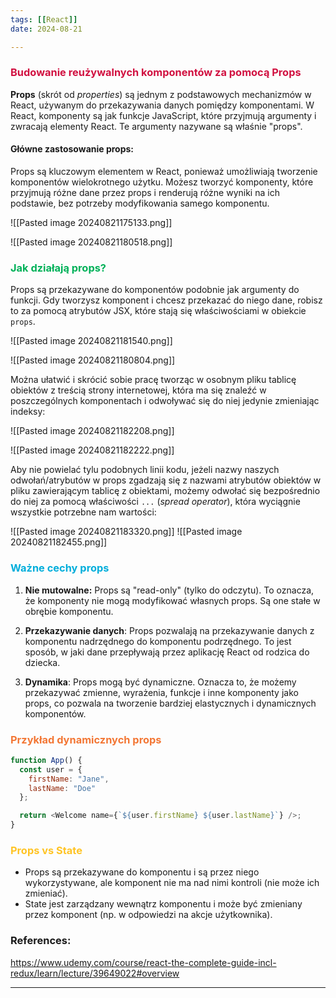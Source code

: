 ```yaml
--- 
tags: [[React]]
date: 2024-08-21

---
```

### <span style="color: #d11141;">Budowanie reużywalnych komponentów za pomocą Props</span>

**Props** (skrót od _properties_) są jednym z podstawowych mechanizmów w React, używanym do przekazywania danych pomiędzy komponentami. W React, komponenty są jak funkcje JavaScript, które przyjmują argumenty i zwracają elementy React. Te argumenty nazywane są właśnie "props".

#### Główne zastosowanie props:
Props są kluczowym elementem w React, ponieważ umożliwiają tworzenie komponentów wielokrotnego użytku. Możesz tworzyć komponenty, które przyjmują różne dane przez props i renderują różne wyniki na ich podstawie, bez potrzeby modyfikowania samego komponentu.


![[Pasted image 20240821175133.png]]

![[Pasted image 20240821180518.png]]
### <span style="color: #00b159;">Jak działają props?</span>

Props są przekazywane do komponentów podobnie jak argumenty do funkcji. Gdy tworzysz komponent i chcesz przekazać do niego dane, robisz to za pomocą atrybutów JSX, które stają się właściwościami w obiekcie `props`.

![[Pasted image 20240821181540.png]]

![[Pasted image 20240821180804.png]]

Można ułatwić i skrócić sobie pracę tworząc w osobnym pliku tablicę obiektów z treścią strony internetowej, która ma się znaleźć w poszczególnych komponentach i odwoływać się do niej jedynie zmieniając indeksy: 

![[Pasted image 20240821182208.png]]

![[Pasted image 20240821182222.png]]

Aby nie powielać tylu podobnych linii kodu, jeżeli nazwy naszych odwołań/atrybutów w props zgadzają się z nazwami atrybutów obiektów  w pliku zawierającym tablicę z obiektami, możemy odwołać się bezpośrednio do niej za pomocą właściwości `...` (_spread operator_), która wyciągnie wszystkie potrzebne nam wartości:

![[Pasted image 20240821183320.png]]
![[Pasted image 20240821182455.png]]

### <span style="color: #00aedb;">Ważne cechy props</span>

1. **Nie mutowalne:** Props są "read-only" (tylko do odczytu). To oznacza, że komponenty nie mogą modyfikować własnych props. Są one stałe w obrębie komponentu.

2. **Przekazywanie danych**: Props pozwalają na przekazywanie danych z komponentu nadrzędnego do komponentu podrzędnego. To jest sposób, w jaki dane przepływają przez aplikację React od rodzica do dziecka.

3. **Dynamika**: Props mogą być dynamiczne. Oznacza to, że możemy przekazywać zmienne, wyrażenia, funkcje i inne komponenty jako props, co pozwala na tworzenie bardziej elastycznych i dynamicznych komponentów.


### <span style="color: #f37735">Przykład dynamicznych props</span>

```js
function App() {
  const user = {
    firstName: "Jane",
    lastName: "Doe"
  };

  return <Welcome name={`${user.firstName} ${user.lastName}`} />;
}
```


### <span style="color: #ffc425;">Props vs State</span>

- Props są przekazywane do komponentu i są przez niego wykorzystywane, ale komponent nie ma nad nimi kontroli (nie może ich zmieniać).
- State jest zarządzany wewnątrz komponentu i może być zmieniany przez komponent (np. w odpowiedzi na akcje użytkownika).


### References:
https://www.udemy.com/course/react-the-complete-guide-incl-redux/learn/lecture/39649022#overview

---



